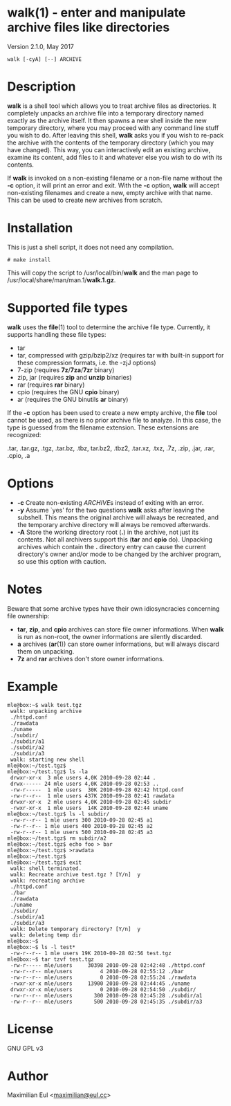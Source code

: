 [//]: # (This file was autogenerated from the man page with 'make README.md')

# walk(1) - enter and manipulate archive files like directories

Version 2.1.0, May 2017

```walk [-cyA] [--] ARCHIVE```

# Description

**walk** is a shell tool
which allows you to treat archive files as directories.
It completely unpacks an archive file
into a temporary directory named exactly as the archive itself.
It then spawns a new shell inside the new temporary directory,
where you may proceed with any command line stuff you wish to do.
After leaving this shell,
**walk** asks you if you wish to re-pack the archive
with the contents of the temporary directory (which you may have changed).
This way, you can interactively edit an existing archive,
examine its content, add files to it
and whatever else you wish to do with its contents.

If **walk** is invoked on a non-existing filename or a non-file name
without the **-c** option,
it will print an error and exit.
With the **-c** option, **walk** will accept non-existing filenames
and create a new, empty archive with that name.
This can be used to create new archives from scratch.

# Installation

This is just a shell script, it does not need any compilation.

```# make install```

This will copy the script to /usr/local/bin/**walk**
and the man page to /usr/local/share/man/man.1/**walk.1.gz**.

# Supported file types

**walk** uses the **file**(1) tool to determine the archive file type.
Currently, it supports handling these file types:

* tar
* tar, compressed with gzip/bzip2/xz
  (requires tar with built-in support for these compression formats,
  i.e. the -zjJ options)
* 7-zip
  (requires **7z**/**7za**/**7zr** binary)
* zip, jar
  (requires **zip** and **unzip** binaries)
* rar
  (requires **rar** binary)
* cpio
  (requires the GNU **cpio** binary)
* ar
  (requires the GNU binutils **ar** binary)

If the **-c** option has been used to create a new empty archive,
the **file** tool cannot be used,
as there is no prior archive file to analyze.
In this case, the type is guessed from the filename extension.
These extensions are recognized:

 .tar,
 .tar.gz, .tgz,
 .tar.bz, .tbz, tar.bz2, .tbz2,
 .tar.xz, .txz,
 .7z,
 .zip, .jar,
 .rar,
 .cpio,
 .a

# Options


* **-c**
  Create non-existing *ARCHIVE*s
  instead of exiting with an error.
* **-y**
  Assume `yes' for the two questions **walk** asks after leaving the subshell.
  This means the original archive will always be recreated,
  and the temporary archive directory will always be removed afterwards. 
* **-A**
  Store the working directory root (**.**) in the archive,
  not just its contents.
  Not all archivers support this
  (**tar** and **cpio** do).
  Unpacking archives which contain the **.** directory entry
  can cause the current directory's owner and/or mode to be changed
  by the archiver program,
  so use this option with caution.

# Notes

Beware that some archive types have their own idiosyncracies
concerning file ownership:

* **tar**, **zip**, and **cpio** archives
  can store file owner informations.
  When **walk** is run as non-root,
  the owner informations are silently discarded.
* **a** archives (**ar**(1)) can store owner informations,
  but will always discard them on unpacking.
* **7z** and **rar** archives don't store owner informations.

# Example


    mle@box:~$ walk test.tgz
     walk: unpacking archive
     ./httpd.conf
     ./rawdata
     ./uname
     ./subdir/
     ./subdir/a1
     ./subdir/a2
     ./subdir/a3
     walk: starting new shell
    mle@box:~/test.tgz$ 
    mle@box:~/test.tgz$ ls -la
     drwxr-xr-x  3 mle users 4,0K 2010-09-28 02:44 .
     drwx------ 24 mle users 4,0K 2010-09-28 02:53 ..
     -rw-r-----  1 mle users  30K 2010-09-28 02:42 httpd.conf
     -rw-r--r--  1 mle users 437K 2010-09-28 02:41 rawdata
     drwxr-xr-x  2 mle users 4,0K 2010-09-28 02:45 subdir
     -rwxr-xr-x  1 mle users  14K 2010-09-28 02:44 uname
    mle@box:~/test.tgz$ ls -l subdir/
     -rw-r--r-- 1 mle users 300 2010-09-28 02:45 a1
     -rw-r--r-- 1 mle users 400 2010-09-28 02:45 a2
     -rw-r--r-- 1 mle users 500 2010-09-28 02:45 a3
    mle@box:~/test.tgz$ rm subdir/a2
    mle@box:~/test.tgz$ echo foo > bar
    mle@box:~/test.tgz$ >rawdata
    mle@box:~/test.tgz$ 
    mle@box:~/test.tgz$ exit
     walk: shell terminated.
     walk: Recreate archive test.tgz ? [Y/n]  y
     walk: recreating archive
     ./httpd.conf
     ./bar
     ./rawdata
     ./uname
     ./subdir/
     ./subdir/a1
     ./subdir/a3
     walk: Delete temporary directory? [Y/n]  y
     walk: deleting temp dir
    mle@box:~$ 
    mle@box:~$ ls -l test*
     -rw-r--r-- 1 mle users 19K 2010-09-28 02:56 test.tgz
    mle@box:~$ tar tzvf test.tgz
     -rw-r----- mle/users     30398 2010-09-28 02:42:48 ./httpd.conf
     -rw-r--r-- mle/users         4 2010-09-28 02:55:12 ./bar
     -rw-r--r-- mle/users         0 2010-09-28 02:55:24 ./rawdata
     -rwxr-xr-x mle/users     13900 2010-09-28 02:44:45 ./uname
     drwxr-xr-x mle/users         0 2010-09-28 02:54:50 ./subdir/
     -rw-r--r-- mle/users       300 2010-09-28 02:45:28 ./subdir/a1
     -rw-r--r-- mle/users       500 2010-09-28 02:45:35 ./subdir/a3

# License

GNU GPL v3

# Author

Maximilian Eul <[maximilian@eul.cc](mailto:maximilian@eul.cc)>
